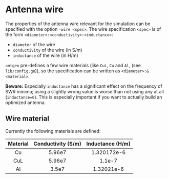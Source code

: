 # Antenna wire

The properties of the antenna wire relevant for the simulation can be specified
with the option `-wire <spec>`. The wire specification `<spec>` is of the form
`<diameter>:<conductivity>:<inductance>`:

* `diameter` of the wire
* `conductivity` of the wire (in S/m)
* `inductance` of the wire (in H/m)

`antgen` pre-defines a few wire materials (like `CuL`, `Cu` and `Al`, (see
`lib/config.go`)), so the specification can be written as
`<diameter>:&<material>`.

**Beware:** Especially `inductance` has a significant effect on the frequency
of SWR minima; using a slightly wrong value is worse than not using any at
all (`inductance=0`). This is especially important if you want to
actually build an optimized antenna.

## Wire material

Currently the following materials are defined:

| Material  | Conductivity (S/m) | Inductance (H/m) |
|:---------:|:------------------:|:----------------:|
| Cu | 5.96e7 | 1.320172e-6 |
| CuL | 5.96e7 | 1.1e-7 |
| Al | 3.5e7 | 1.32021e-6 |
